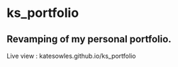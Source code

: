 # ks_portfolio

## Revamping of my personal portfolio.

Live view : katesowles.github.io/ks_portfolio
